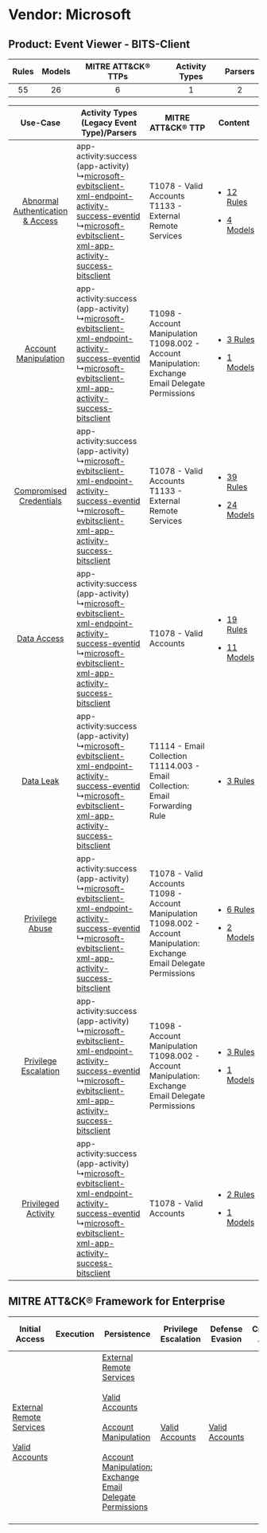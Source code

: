 Vendor: Microsoft
=================
Product: Event Viewer - BITS-Client
-----------------------------------
| Rules | Models | MITRE ATT&CK® TTPs | Activity Types | Parsers |
|:-----:|:------:|:------------------:|:--------------:|:-------:|
|  55   |   26   |         6          |       1        |    2    |

|    Use-Case    | Activity Types (Legacy Event Type)/Parsers    | MITRE ATT&CK® TTP    | Content    |
|:----:| ---- | ---- | ---- |
| [Abnormal Authentication & Access](../../../UseCases/uc_abnormal_authentication_&_access.md) |  app-activity:success (app-activity)<br> ↳[microsoft-evbitsclient-xml-endpoint-activity-success-eventid](Ps/pC_microsoftevbitsclientxmlendpointactivitysuccesseventid.md)<br> ↳[microsoft-evbitsclient-xml-app-activity-success-bitsclient](Ps/pC_microsoftevbitsclientxmlappactivitysuccessbitsclient.md)<br> | T1078 - Valid Accounts<br>T1133 - External Remote Services<br>    | [<ul><li>12 Rules</li></ul><ul><li>4 Models</li></ul>](RM/r_m_microsoft_event_viewer_-_bits-client_Abnormal_Authentication_&_Access.md) |
|    [Account Manipulation](../../../UseCases/uc_account_manipulation.md)    |  app-activity:success (app-activity)<br> ↳[microsoft-evbitsclient-xml-endpoint-activity-success-eventid](Ps/pC_microsoftevbitsclientxmlendpointactivitysuccesseventid.md)<br> ↳[microsoft-evbitsclient-xml-app-activity-success-bitsclient](Ps/pC_microsoftevbitsclientxmlappactivitysuccessbitsclient.md)<br> | T1098 - Account Manipulation<br>T1098.002 - Account Manipulation: Exchange Email Delegate Permissions<br>    | [<ul><li>3 Rules</li></ul><ul><li>1 Models</li></ul>](RM/r_m_microsoft_event_viewer_-_bits-client_Account_Manipulation.md)    |
|          [Compromised Credentials](../../../UseCases/uc_compromised_credentials.md)          |  app-activity:success (app-activity)<br> ↳[microsoft-evbitsclient-xml-endpoint-activity-success-eventid](Ps/pC_microsoftevbitsclientxmlendpointactivitysuccesseventid.md)<br> ↳[microsoft-evbitsclient-xml-app-activity-success-bitsclient](Ps/pC_microsoftevbitsclientxmlappactivitysuccessbitsclient.md)<br> | T1078 - Valid Accounts<br>T1133 - External Remote Services<br>    | [<ul><li>39 Rules</li></ul><ul><li>24 Models</li></ul>](RM/r_m_microsoft_event_viewer_-_bits-client_Compromised_Credentials.md)         |
|    [Data Access](../../../UseCases/uc_data_access.md)    |  app-activity:success (app-activity)<br> ↳[microsoft-evbitsclient-xml-endpoint-activity-success-eventid](Ps/pC_microsoftevbitsclientxmlendpointactivitysuccesseventid.md)<br> ↳[microsoft-evbitsclient-xml-app-activity-success-bitsclient](Ps/pC_microsoftevbitsclientxmlappactivitysuccessbitsclient.md)<br> | T1078 - Valid Accounts<br>    | [<ul><li>19 Rules</li></ul><ul><li>11 Models</li></ul>](RM/r_m_microsoft_event_viewer_-_bits-client_Data_Access.md)    |
|    [Data Leak](../../../UseCases/uc_data_leak.md)    |  app-activity:success (app-activity)<br> ↳[microsoft-evbitsclient-xml-endpoint-activity-success-eventid](Ps/pC_microsoftevbitsclientxmlendpointactivitysuccesseventid.md)<br> ↳[microsoft-evbitsclient-xml-app-activity-success-bitsclient](Ps/pC_microsoftevbitsclientxmlappactivitysuccessbitsclient.md)<br> | T1114 - Email Collection<br>T1114.003 - Email Collection: Email Forwarding Rule<br>    | [<ul><li>3 Rules</li></ul>](RM/r_m_microsoft_event_viewer_-_bits-client_Data_Leak.md)    |
|    [Privilege Abuse](../../../UseCases/uc_privilege_abuse.md)    |  app-activity:success (app-activity)<br> ↳[microsoft-evbitsclient-xml-endpoint-activity-success-eventid](Ps/pC_microsoftevbitsclientxmlendpointactivitysuccesseventid.md)<br> ↳[microsoft-evbitsclient-xml-app-activity-success-bitsclient](Ps/pC_microsoftevbitsclientxmlappactivitysuccessbitsclient.md)<br> | T1078 - Valid Accounts<br>T1098 - Account Manipulation<br>T1098.002 - Account Manipulation: Exchange Email Delegate Permissions<br> | [<ul><li>6 Rules</li></ul><ul><li>2 Models</li></ul>](RM/r_m_microsoft_event_viewer_-_bits-client_Privilege_Abuse.md)    |
|    [Privilege Escalation](../../../UseCases/uc_privilege_escalation.md)    |  app-activity:success (app-activity)<br> ↳[microsoft-evbitsclient-xml-endpoint-activity-success-eventid](Ps/pC_microsoftevbitsclientxmlendpointactivitysuccesseventid.md)<br> ↳[microsoft-evbitsclient-xml-app-activity-success-bitsclient](Ps/pC_microsoftevbitsclientxmlappactivitysuccessbitsclient.md)<br> | T1098 - Account Manipulation<br>T1098.002 - Account Manipulation: Exchange Email Delegate Permissions<br>    | [<ul><li>3 Rules</li></ul><ul><li>1 Models</li></ul>](RM/r_m_microsoft_event_viewer_-_bits-client_Privilege_Escalation.md)    |
|    [Privileged Activity](../../../UseCases/uc_privileged_activity.md)    |  app-activity:success (app-activity)<br> ↳[microsoft-evbitsclient-xml-endpoint-activity-success-eventid](Ps/pC_microsoftevbitsclientxmlendpointactivitysuccesseventid.md)<br> ↳[microsoft-evbitsclient-xml-app-activity-success-bitsclient](Ps/pC_microsoftevbitsclientxmlappactivitysuccessbitsclient.md)<br> | T1078 - Valid Accounts<br>    | [<ul><li>2 Rules</li></ul><ul><li>1 Models</li></ul>](RM/r_m_microsoft_event_viewer_-_bits-client_Privileged_Activity.md)    |

MITRE ATT&CK® Framework for Enterprise
--------------------------------------
| Initial Access                                                                                                                                   | Execution | Persistence                                                                                                                                                                                                                                                                                                                                 | Privilege Escalation                                                | Defense Evasion                                                     | Credential Access | Discovery | Lateral Movement | Collection                                                                                                                                                            | Command and Control | Exfiltration | Impact |
| ------------------------------------------------------------------------------------------------------------------------------------------------ | --------- | ------------------------------------------------------------------------------------------------------------------------------------------------------------------------------------------------------------------------------------------------------------------------------------------------------------------------------------------- | ------------------------------------------------------------------- | ------------------------------------------------------------------- | ----------------- | --------- | ---------------- | --------------------------------------------------------------------------------------------------------------------------------------------------------------------- | ------------------- | ------------ | ------ |
| [External Remote Services](https://attack.mitre.org/techniques/T1133)<br><br>[Valid Accounts](https://attack.mitre.org/techniques/T1078)<br><br> |           | [External Remote Services](https://attack.mitre.org/techniques/T1133)<br><br>[Valid Accounts](https://attack.mitre.org/techniques/T1078)<br><br>[Account Manipulation](https://attack.mitre.org/techniques/T1098)<br><br>[Account Manipulation: Exchange Email Delegate Permissions](https://attack.mitre.org/techniques/T1098/002)<br><br> | [Valid Accounts](https://attack.mitre.org/techniques/T1078)<br><br> | [Valid Accounts](https://attack.mitre.org/techniques/T1078)<br><br> |                   |           |                  | [Email Collection](https://attack.mitre.org/techniques/T1114)<br><br>[Email Collection: Email Forwarding Rule](https://attack.mitre.org/techniques/T1114/003)<br><br> |                     |              |        |